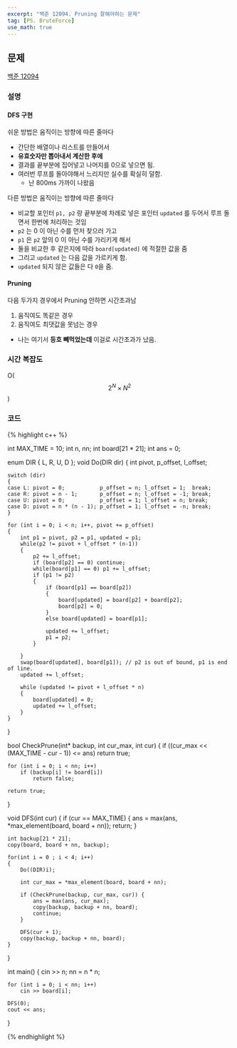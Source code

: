 ```yaml
---
excerpt: "백준 12094. Pruning 잘해야하는 문제"
tag: [PS. BruteForce]
use_math: true
---
```

## 문제

[백준 12094](https://www.acmicpc.net/problem/12094)


### 설명

#### DFS 구현

쉬운 방법은 움직이는 방향에 따른 줄마다
+ 간단한 배열이나 리스트를 만들어서
+ __유효숫자만 뽑아내서 계산한 후에__ 
+ 결과를 끝부분에 집어넣고 나머지를 0으로 넣으면 됨.
+ 여러번 루프를 돌아야해서 느리지만 실수를 확실히 덜함.
  + 난 800ms 가까이 나왔음

다른 방법은 움직이는 방향에 따른 줄마다
+ 비교할 포인터 ```p1, p2``` 랑 끝부분에 차례로 넣은 포인터 ```updated``` 를 두어서 루프 돌면서 한번에 처리하는 것임
+ ```p2``` 는 0 이 아닌 수를 먼저 찾으러 가고
+ ```p1``` 은 ```p2``` 앞의 0 이 아닌 수를 가리키게 해서
+ 둘을 비교한 후 같은지에 따라 ```board[updated]``` 에 적절한 값을 줌
+ 그리고 ```updated``` 는 다음 값을 가르키게 함.
+ ```updated``` 되지 않은 값들은 다 ```0```을 줌.

#### Pruning

다음 두가지 경우에서 Pruning 안하면 시간초과남
1. 움직여도 똑같은 경우
2. 움직여도 최댓값을 못넘는 경우
  + 나는 여기서 __등호 빼먹었는데__ 이걸로 시간초과가 났음.

  

### 시간 복잡도

O($$2^N \times N^2$$)

### 코드

{% highlight c++ %}

int MAX_TIME = 10;
int n, nn;
int board[21 * 21];
int ans = 0;

enum DIR { L, R, U, D };
void Do(DIR dir)
{
	int pivot, p_offset, l_offset;

	switch (dir)
	{
	case L: pivot = 0;           p_offset = n; l_offset = 1;  break;
	case R: pivot = n - 1;       p_offset = n; l_offset = -1; break;
	case U: pivot = 0;           p_offset = 1; l_offset = n; break;
	case D: pivot = n * (n - 1); p_offset = 1; l_offset = -n; break;
	}
	
	for (int i = 0; i < n; i++, pivot += p_offset)
	{
		int p1 = pivot, p2 = p1, updated = p1;
		while(p2 != pivot + l_offset * (n-1))
		{
			p2 += l_offset;
			if (board[p2] == 0) continue;
			while(board[p1] == 0) p1 += l_offset;
			if (p1 != p2)
			{
				if (board[p1] == board[p2])
				{
					board[updated] = board[p2] + board[p2];
					board[p2] = 0;
				}
				else board[updated] = board[p1];
				
				updated += l_offset;
				p1 = p2;
			}
	
		}
		swap(board[updated], board[p1]); // p2 is out of bound, p1 is end of line.
		updated += l_offset;
	
		while (updated != pivot + l_offset * n)
		{
			board[updated] = 0;
			updated += l_offset;
		}
	}
}

bool CheckPrune(int* backup, int cur_max, int cur)
{
	if ((cur_max << (MAX_TIME - cur - 1)) <= ans)
		return true;

	for (int i = 0; i < nn; i++)
		if (backup[i] != board[i])
			return false;
	
	return true;
}

void DFS(int cur)
{
	if (cur == MAX_TIME) {
		ans = max(ans, *max_element(board, board + nn));
		return;
	}

	int backup[21 * 21];
	copy(board, board + nn, backup);
	
	for(int i = 0 ; i < 4; i++)
	{
		Do((DIR)i);
	
		int cur_max = *max_element(board, board + nn);
	
		if (CheckPrune(backup, cur_max, cur)) {
			ans = max(ans, cur_max);
			copy(backup, backup + nn, board);
			continue;
		}
	
		DFS(cur + 1);
		copy(backup, backup + nn, board);
	}

}


int main()
{
	cin >> n; nn = n * n;

	for (int i = 0; i < nn; i++)
		cin >> board[i];
	
	DFS(0);
	cout << ans;
}

{% endhighlight %}
